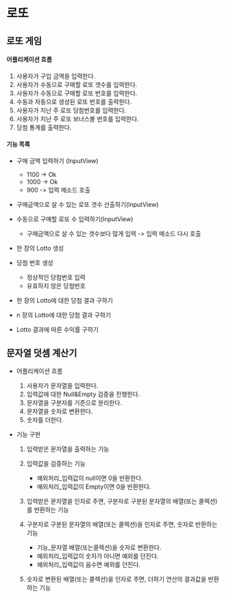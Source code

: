 # 로또
## 로또 게임
#### 어플리케이션 흐름
1. 사용자가 구입 금액을 입력한다.
2. 사용자가 수동으로 구매할 로또 갯수를 입력한다.
3. 사용자가 수동으로 구매할 로또 번호를 입력한다.
4. 수동과 자동으로 생성된 로또 번호를 출력한다.
5. 사용자가 지난 주 로또 당첨번호를 입력한다.
6. 사용자가 지난 주 로또 보너스볼 번호를 입력한다.
7. 당첨 통계를 출력한다. 

#### 기능 목록
- 구매 금액 입력하기 (InputView)
    - 1100 -> Ok
    - 1000 -> Ok
    - 900 -> 입력 메소드 호출
- 구매금액으로 살 수 있는 로또 갯수 산출하기(InputView)
- 수동으로 구매할 로또 수 입력하기(InputView)
    - 구매금액으로 살 수 있는 갯수보다 많게 입력 -> 입력 메소드 다시 호출
    
   
- 한 장의 Lotto 생성
- 당첨 번호 생성
    - 정상적인 당첨번호 입력
    - 유효하지 않은 당첨번호
- 한 장의 Lotto에 대한 당첨 결과 구하기
- n 장의 Lotto에 대한 당첨 결과 구하기
- Lotto 결과에 따른 수익률 구하기


## 문자열 덧셈 계산기
* 어플리케이션 흐름
    1. 사용자가 문자열을 입력한다.
    2. 입력값에 대한 Null&Empty 검증을 진행한다.
    3. 문자열을 구분자를 기준으로 분리한다.
    4. 문자열을 숫자로 변환한다.
    5. 숫자를 더한다.
    
* 기능 구현
    1. 입력받은 문자열을 출력하는 기능
    
    2. 입력값을 검증하는 기능
        * 예외처리_입력값이 null이면 0을 반환한다.
        * 예외처리_입력값이 Empty이면 0을 반환한다.
        
    3. 입력받은 문자열을 인자로 주면, 구분자로 구분된 문자열의 배열(또는 콜렉션)를 반환하는 기능
    
    4. 구분자로 구분된 문자열의 배열(또는 콜렉션)을 인자로 주면, 숫자로 반환하는 기능 
        * 기능_문자열 배열(또는콜렉션)을 숫자로 변환한다.
        * 예외처리_입력값이 숫자가 아니면 예외를 던진다.
        * 예외처리_입력값이 음수면 예외를 던진다.
        
    5. 숫자로 변환된 배열(또는 콜렉션)을 인자로 주면, 더하기 연산의 결과값을 반환하는 기능
       